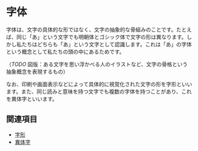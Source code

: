# 字体

字体は、文字の具体的な形ではなく、文字の抽象的な骨組みのことです。たとえば、同じ「あ」という文字でも明朝体とゴシック体で文字の形は異なります。しかし私たちはどちらも「あ」という文字として認識します。これは「あ」の字体という概念として私たちの頭の中にあるためです。

（*TODO* 図版：ある文字を思い浮かべる人のイラストなど、文字の骨格という抽象概念を表現するもの）

なお、印刷や画面表示などによって具体的に視覚化された文字の形を字形といいます。また、同じ読みと意味を持つ文字でも複数の字体を持つことがあり、これを異体字といいます。

## 関連項目

- [字形](./jikei.md)
- [異体字](./itaiji.md)
